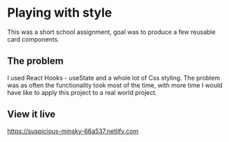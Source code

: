 # Playing with style
This was a short school assignment, goal was to produce a few reusable card components.  

## The problem
I used React Hooks - useState and a whole lot of Css styling. 
The problem was as often the functionality took most of the time, with more time I would have like to apply this project to a real world project. 

## View it live
https://suspicious-minsky-66a537.netlify.com

